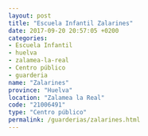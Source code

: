 ```yaml
---
layout: post
title: "Escuela Infantil Zalarines"
date: 2017-09-20 20:57:05 +0200
categories:
- Escuela Infantil
- huelva
- zalamea-la-real
- Centro público
- guarderia
name: "Zalarines"
province: "Huelva"
location: "Zalamea la Real"
code: "21006491"
type: "Centro público"
permalink: /guarderias/zalarines.html
---
```

